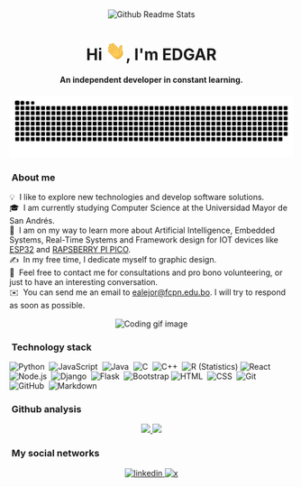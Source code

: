 <div align="center">
    <img width="100px" src="https://res.cloudinary.com/anuraghazra/image/upload/v1594908242/logo_ccswme.svg" align="center" alt="Github Readme Stats" />
    <h1 align="center">Hi <img width="35" src="https://github.com/1999AZZAR/1999AZZAR/blob/main/resources/img/waving.gif">, I'm EDGAR</h1>
    <h4 align="center">An independent developer in constant learning.</h4>
</div>

<div align="center"> 
  <img src="https://raw.githubusercontent.com/Platane/snk/output/github-contribution-grid-snake.svg" alt="Snake animation" />
</div>


### &nbsp;About me

💡 &nbsp;I like to explore new technologies and develop software solutions.\
🎓 &nbsp;I am currently studying Computer Science at the Universidad Mayor de San Andrés.\
🌱 &nbsp;I am on my way to learn more about Artificial Intelligence, Embedded Systems, Real-Time Systems and Framework design for IOT devices like [ESP32](https://www.espressif.com/) and [RAPSBERRY PI PICO](https://www.raspberrypi.com/products/raspberry-pi-pico/).\
✍️ &nbsp;In my free time, I dedicate myself to graphic design.\
💬 &nbsp;Feel free to contact me for consultations and pro bono volunteering, or just to have an interesting conversation.\
✉️ &nbsp;You can send me an email to ealejor@fcpn.edu.bo. I will try to respond as soon as possible.

<div align="center">
<img align="center" width="200" height="200" src="https://raw.githubusercontent.com/royrustdev/royrustdev/main/assets/img/coding.gif" alt="Coding gif image" />
</div>

### &nbsp;Technology stack

![Python](https://img.shields.io/badge/-Python-05122A?style=flat&logo=python)&nbsp;
![JavaScript](https://img.shields.io/badge/-JavaScript-05122A?style=flat&logo=javascript)&nbsp;
![Java](https://img.shields.io/badge/-Java-05122A?style=flat&logo=Java&logoColor=FFA518)&nbsp;
![C](https://img.shields.io/badge/-C-05122A?style=flat&logo=C&logoColor=A8B9CC)&nbsp;
![C++](https://img.shields.io/badge/-C++-05122A?style=flat&logo=C%2B%2B&logoColor=00599C)&nbsp;
![R (Statistics)](https://img.shields.io/badge/-R-05122A?style=flat&logo=R&logoColor=276DC3)
![React](https://img.shields.io/badge/-React-05122A?style=flat&logo=react)&nbsp;
![Node.js](https://img.shields.io/badge/-Node.js-05122A?style=flat&logo=node.js)&nbsp;
![Django](https://img.shields.io/badge/-Django-05122A?style=flat&logo=django&logoColor=092E20)&nbsp;
![Flask](https://img.shields.io/badge/-Flask-05122A?style=flat&logo=flask)&nbsp;
![Bootstrap](https://img.shields.io/badge/-Bootstrap-05122A?style=flat&logo=bootstrap&logoColor=563D7C)
![HTML](https://img.shields.io/badge/-HTML-05122A?style=flat&logo=HTML5)&nbsp;
![CSS](https://img.shields.io/badge/-CSS-05122A?style=flat&logo=CSS3&logoColor=1572B6)&nbsp;
![Git](https://img.shields.io/badge/-Git-05122A?style=flat&logo=git)&nbsp;
![GitHub](https://img.shields.io/badge/-GitHub-05122A?style=flat&logo=github)&nbsp;
![Markdown](https://img.shields.io/badge/-Markdown-05122A?style=flat&logo=markdown)


### &nbsp;Github analysis

<p align="center">
<a href="https://github.com/e-alejo-r">
  <img height="180em" src="https://github-readme-stats-eight-theta.vercel.app/api?username=e-alejo-r&show_icons=true&theme=algolia&include_all_commits=true&count_private=true"/>
  <img height="180em" src="https://github-readme-stats-eight-theta.vercel.app/api/top-langs/?username=e-alejo-r&layout=compact&langs_count=8&theme=algolia"/>
</a>
</p>






### &nbsp;My social networks

<div align="center">
 
   <a href="https://www.linkedin.com/in/edgar-alejo-755091291" target="_blank">
       <img src=https://img.shields.io/badge/linkedin-%2300acee.svg?color=405DE6&style=for-the-badge&logo=linkedin&logoColor=white alt=linkedin style="margin-bottom: 5px;" />
   </a>
    
   <a href="https://x.com/EDG_Alejo?s=09" target="_blank">
       <img src=https://img.shields.io/badge/x-%2300acee.svg?color=000000&style=for-the-badge&logo=x&logoColor=white alt=x style="margin-bottom: 5px;" />
   </a>

</div>
